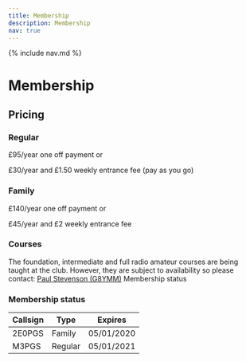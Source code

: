 ```yaml
---
title: Membership
description: Membership
nav: true
---
```


{% include nav.md %}

# Membership

## Pricing

### Regular

£95/year one off payment or

£30/year and £1.50 weekly entrance fee (pay as you go)

### Family

£140/year one off payment or

£45/year and £2 weekly entrance fee

### Courses

The foundation, intermediate and full radio amateur courses are being taught at the club. However, they are subject to availability so please contact: [Paul Stevenson (G8YMM)]()
Membership status

### Membership status

| Callsign | Type    | Expires    |
|----------|---------|------------|
| 2E0PGS   | Family  | 05/01/2020 |
| M3PGS    | Regular | 05/01/2021 |